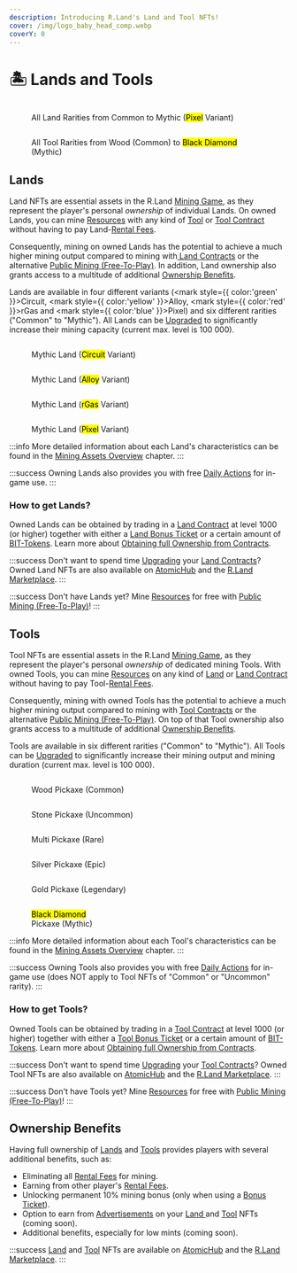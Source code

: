 ```yaml
---
description: Introducing R.Land's Land and Tool NFTs!
cover: /img/logo_baby_head_comp.webp
coverY: 0
---
```


# 🏝 Lands and Tools

<figure><img src="/img/All_Lands_Pixel Kopie.jpg" alt="" /><figcaption><p>All Land Rarities from Common to Mythic (<mark style={{ color:'blue' }}>Pixel</mark> Variant)</p></figcaption></figure>

<figure><img src="/img/All_Tools Kopie.jpg" alt="" /><figcaption><p>All Tool Rarities from Wood (Common) to <mark style={{ color:'purple' }}>Black Diamond</mark> (Mythic)</p></figcaption></figure>

## Lands

Land NFTs are essential assets in the R.Land [Mining Game](/gaming/r.land-mining-game/), as they represent the player's personal _ownership_ of individual Lands. On owned Lands, you can mine [Resources](/tokenomics/in-game-tokens/resources-alloy-circuit-pixel-rgas) with any kind of [Tool](lands-and-tools.md#tools) or [Tool Contract](land-and-tool-contracts.md) without having to pay Land-[Rental Fees](land-and-tool-contracts.md#rental-fees).

Consequently, mining on owned Lands has the potential to achieve a much higher mining output compared to mining with[ Land Contracts](land-and-tool-contracts.md) or the alternative [Public Mining (Free-To-Play)](/gaming/r.land-mining-game/public-mining-free-to-play). In addition, Land ownership also grants access to a multitude of additional [Ownership Benefits](lands-and-tools.md#ownership-benefits).

Lands are available in four different variants (<mark style={{ color:'green' }}>Circuit</mark>, <mark style={{ color:'yellow' }}>Alloy</mark>, <mark style={{ color:'red' }}>rGas</mark> and <mark style={{ color:'blue' }}>Pixel</mark>) and six different rarities ("Common" to "Mythic"). All Lands can be [Upgraded](/gaming/r.land-mining-game/upgrading) to significantly increase their mining capacity (current max. level is 100 000).

<div>

<figure><img src="/img/circuit_mythic-3c87765d_comp.webp" alt="" /><figcaption><p>Mythic Land (<mark style={{ color:'green' }}>Circuit</mark> Variant)</p></figcaption></figure>

 

<figure><img src="/img/alloy_mythic-225c5ec9_comp.webp" alt="" /><figcaption><p>Mythic Land (<mark style={{ color:'yellow' }}>Alloy</mark> Variant)</p></figcaption></figure>

 

<figure><img src="/img/rgas_mythic-50e2bc72_comp.webp" alt="" /><figcaption><p>Mythic Land (<mark style={{ color:'red' }}>rGas</mark> Variant)</p></figcaption></figure>

 

<figure><img src="/img/pixel_mythic-fac2bd23_comp.webp" alt="" /><figcaption><p>Mythic Land (<mark style={{ color:'blue' }}>Pixel</mark> Variant)</p></figcaption></figure>

</div>

:::info
More detailed information about each Land's characteristics can be found in the [Mining Assets Overview](/gaming/r.land-mining-game/mining-assets-overview) chapter.
:::

:::success
Owning Lands also provides you with free [Daily Actions](/tokenomics/in-game-tokens/actions-sa-da) for in-game use.
:::

### How to get Lands?

Owned Lands can be obtained by trading in a [Land Contract](land-and-tool-contracts.md) at level 1000 (or higher) together with either a [Land Bonus Ticket](tickets.md#land-bonus-tickets) or a certain amount of [BIT-Tokens](/tokenomics/bit-token). Learn more about [Obtaining full Ownership from Contracts](land-and-tool-contracts.md#obtaining-full-ownership-from-contracts).

:::success
Don't want to spend time [Upgrading](/gaming/r.land-mining-game/upgrading) your [Land Contracts](land-and-tool-contracts.md)? Owned Land NFTs are also available on [AtomicHub](https://wax.atomichub.io/market?collection\_name=rland\&order=desc\&schema\_name=lands\&sort=created\&symbol=WAX) and the [R.Land Marketplace](https://market.r.land).
:::

:::success
Don't have Lands yet? Mine [Resources](/tokenomics/in-game-tokens/resources-alloy-circuit-pixel-rgas) for free with [Public Mining (Free-To-Play)](/gaming/r.land-mining-game/public-mining-free-to-play)!
:::

## Tools

Tool NFTs are essential assets in the R.Land [Mining Game](/gaming/r.land-mining-game/), as they represent the player's personal _ownership_ of dedicated mining Tools. With owned Tools, you can mine [Resources](/tokenomics/in-game-tokens/resources-alloy-circuit-pixel-rgas) on any kind of [Land](lands-and-tools.md#lands) or [Land Contract](land-and-tool-contracts.md#what-are-land-and-tool-contracts) without having to pay Tool-[Rental Fees](land-and-tool-contracts.md#rental-fees).&#x20;

Consequently, mining with owned Tools has the potential to achieve a much higher mining output compared to mining with [Tool Contracts](land-and-tool-contracts.md) or the alternative [Public Mining (Free-To-Play)](/gaming/r.land-mining-game/public-mining-free-to-play). On top of that Tool ownership also grants access to a multitude of additional [Ownership Benefits](lands-and-tools.md#ownership-benefits).

Tools are available in six different rarities ("Common" to "Mythic"). All Tools can be [Upgraded](/gaming/r.land-mining-game/upgrading) to significantly increase their mining output and mining duration (current max. level is 100 000).

<div>

<figure><img src="/img/axe_common-80d9438b_comp.webp" alt="" /><figcaption><p>Wood Pickaxe (Common)</p></figcaption></figure>

 

<figure><img src="/img/axe_uncommon-91c23570_comp.webp" alt="" /><figcaption><p>Stone Pickaxe (Uncommon)</p></figcaption></figure>

 

<figure><img src="/img/axe_rare-40eab4d1_comp.webp" alt="" /><figcaption><p>Multi Pickaxe (Rare)</p></figcaption></figure>

</div>

<div>

<figure><img src="/img/axe_epic-91725737_comp.webp" alt="" /><figcaption><p>Silver Pickaxe (Epic)</p></figcaption></figure>

 

<figure><img src="/img/axe_legendary-195b8b46_comp.webp" alt="" /><figcaption><p>Gold Pickaxe (Legendary)</p></figcaption></figure>

 

<figure><img src="/img/axe_mythic-bcd869e5_comp.webp" alt="" /><figcaption><p><mark style={{ color:'purple' }}>Black Diamond</mark> <br/>Pickaxe (Mythic)</p></figcaption></figure>

</div>

:::info
More detailed information about each Tool's characteristics can be found in the [Mining Assets Overview](/gaming/r.land-mining-game/mining-assets-overview) chapter.
:::

:::success
Owning Tools also provides you with free [Daily Actions](/tokenomics/in-game-tokens/actions-sa-da) for in-game use (does NOT apply to Tool NFTs of "Common" or "Uncommon" rarity).
:::

### How to get Tools?&#x20;

Owned Tools can be obtained by trading in a [Tool Contract](land-and-tool-contracts.md) at level 1000 (or higher) together with either a [Tool Bonus Ticket](tickets.md#tool-bonus-tickets) or a certain amount of [BIT-Tokens](/tokenomics/bit-token). Learn more about [Obtaining full Ownership from Contracts](land-and-tool-contracts.md#obtaining-full-ownership-from-contracts).

:::success
Don't want to spend time [Upgrading](/gaming/r.land-mining-game/upgrading) your [Tool Contracts](land-and-tool-contracts.md)? Owned Tool NFTs are also available on [AtomicHub](https://wax.atomichub.io/market?collection\_name=rland\&order=desc\&schema\_name=tools\&sort=created\&symbol=WAX) and the [R.Land Marketplace](https://market.r.land).
:::

:::success
Don't have Tools yet? Mine [Resources](/tokenomics/in-game-tokens/resources-alloy-circuit-pixel-rgas) for free with [Public Mining (Free-To-Play)](/gaming/r.land-mining-game/public-mining-free-to-play)!
:::

## Ownership Benefits

Having full ownership of [Lands](lands-and-tools.md#lands) and [Tools](lands-and-tools.md#tools) provides players with several additional benefits, such as:

* Eliminating all [Rental Fees](land-and-tool-contracts.md#rental-fees) for mining.
* Earning from other player's [Rental Fees](land-and-tool-contracts.md#rental-fees).
* Unlocking permanent 10% mining bonus (only when using a [Bonus Ticket](tickets.md#land-and-tool-bonus-tickets)).
* Option to earn from [Advertisements](/upcoming-features/nft-skins-and-advertisments) on your [Land ](lands-and-tools.md#lands)and [Tool](lands-and-tools.md#tools) NFTs (coming soon).
* Additional benefits, especially for low mints (coming soon).

:::success
[Land](lands-and-tools.md#lands) and [Tool](lands-and-tools.md#tools) NFTs are available on [AtomicHub](https://wax.atomichub.io/market?collection\_name=rland\&order=desc\&sort=created\&symbol=WAX) and the [R.Land Marketplace](https://market.r.land).
:::
